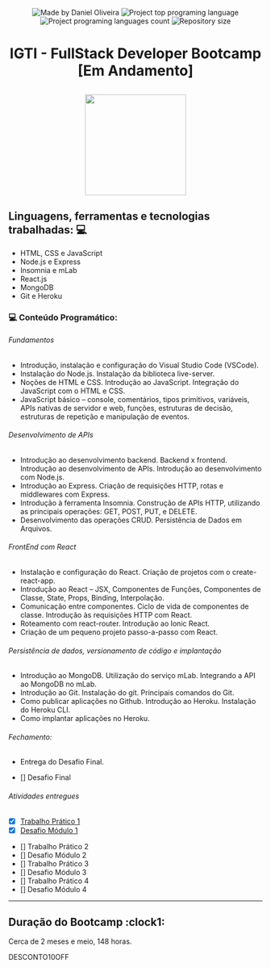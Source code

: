 <p align="center">
    <img alt="Made by Daniel Oliveira" src="https://img.shields.io/badge/made%20by-Daniel%20Oliveira-brightgreen">
    <img alt="Project top programing language" src="https://img.shields.io/github/languages/top/dnl007/bootcamp-fullstack?color=brightgreen">
    <img alt="Project programing languages count" src="https://img.shields.io/github/languages/count/dnl007/bootcamp-fullstack?color=brightgreen">
    <img alt="Repository size" src="https://img.shields.io/github/repo-size/dnl007/bootcamp-fullstack?color=brightgreen">
</p>
<h1 align="center">
  IGTI - FullStack Developer Bootcamp [Em Andamento]
  <br/>
</h1>
<h2 align="center">
  <img src="https://www.igti.com.br/wp-content/uploads/2020/02/D.-Full-Stack.png" width="200px"/>
</h2>

## Linguagens, ferramentas e tecnologias trabalhadas: :computer:

<ul>
  <li> HTML, CSS e JavaScript </li>
  <li> Node.js e Express </li>
  <li> Insomnia e mLab </li>
  <li> React.js </li>
  <li> MongoDB </li>
  <li> Git e Heroku </li>
</ul>

### 💻 Conteúdo Programático:

###### Fundamentos

- Introdução, instalação e configuração do Visual Studio Code (VSCode).
- Instalação do Node.js. Instalação da biblioteca live-server.
- Noções de HTML e CSS. Introdução ao JavaScript. Integração do JavaScript com o HTML e CSS.
- JavaScript básico – console, comentários, tipos primitivos, variáveis, APIs nativas de servidor e web, funções, estruturas de decisão, estruturas de repetição e manipulação de eventos.

###### Desenvolvimento de APIs

- Introdução ao desenvolvimento backend. Backend x frontend. Introdução ao desenvolvimento de APIs. Introdução ao desenvolvimento com Node.js.
- Introdução ao Express. Criação de requisições HTTP, rotas e middlewares com Express.
- Introdução à ferramenta Insomnia. Construção de APIs HTTP, utilizando as principais operações: GET, POST, PUT, e DELETE.
- Desenvolvimento das operações CRUD. Persistência de Dados em Arquivos.

###### FrontEnd com React

- Instalação e configuração do React. Criação de projetos com o create-react-app.
- Introdução ao React – JSX, Componentes de Funções, Componentes de Classe, State, Props, Binding, Interpolação.
- Comunicação entre componentes. Ciclo de vida de componentes de classe. Introdução às requisições HTTP com React.
- Roteamento com react-router. Introdução ao Ionic React.
- Criação de um pequeno projeto passo-a-passo com React.

###### Persistência de dados, versionamento de código e implantação

- Introdução ao MongoDB. Utilização do serviço mLab. Integrando a API ao MongoDB no mLab.
- Introdução ao Git. Instalação do git. Principais comandos do Git.
- Como publicar aplicações no Github. Introdução ao Heroku. Instalação do Heroku CLI.
- Como implantar aplicações no Heroku.

###### Fechamento:

- Entrega do Desafio Final.

- [] Desafio Final

###### Atividades entregues

- [x] [Trabalho Prático 1](/Modulo1/trabalhoPratico)
- [x] [Desafio Módulo 1](/Modulo1/desafio)
- [] Trabalho Prático 2
- [] Desafio Módulo 2
- [] Trabalho Prático 3
- [] Desafio Módulo 3
- [] Trabalho Prático 4
- [] Desafio Módulo 4

<hr>
<h2> Duração do Bootcamp :clock1: </h2>

Cerca de 2 meses e meio, 148 horas.

DESCONTO10OFF

